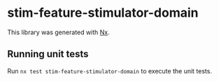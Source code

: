 # stim-feature-stimulator-domain

This library was generated with [Nx](https://nx.dev).

## Running unit tests

Run `nx test stim-feature-stimulator-domain` to execute the unit tests.
